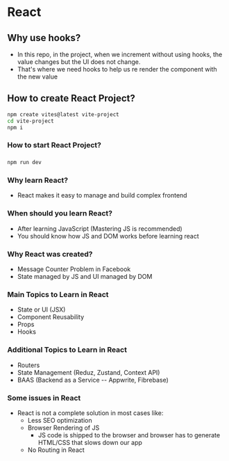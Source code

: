 # React

## Why use hooks?

- In this repo, in the project, when we increment without using hooks, the value changes but the UI does not change.
- That's where we need hooks to help us re render the component with the new value

## How to create React Project?

```sh
npm create vites@latest vite-project
cd vite-project
npm i
```

### How to start React Project?

###

```sh
npm run dev
```

### Why learn React?

- React makes it easy to manage and build complex frontend

### When should you learn React?

- After learning JavaScript (Mastering JS is recommended)
- You should know how JS and DOM works before learning react

### Why React was created?

- Message Counter Problem in Facebook
- State managed by JS and UI managed by DOM

### Main Topics to Learn in React

- State or UI (JSX)
- Component Reusability
- Props
- Hooks

### Additional Topics to Learn in React

- Routers
- State Management (Reduz, Zustand, Context API)
- BAAS (Backend as a Service -- Appwrite, Fibrebase)

### Some issues in React

- React is not a complete solution in most cases like:
  - Less SEO optimization
  - Browser Rendering of JS
    - JS code is shipped to the browser and browser has to generate HTML/CSS that slows down our app
  - No Routing in React
